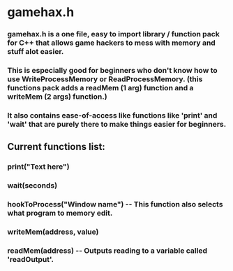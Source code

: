 # gamehax.h

### gamehax.h is a one file, easy to import library / function pack for C++ that allows game hackers to mess with memory and stuff alot easier.

### This is especially good for beginners who don't know how to use WriteProcessMemory or ReadProcessMemory. (this functions pack adds a readMem (1 arg) function and a writeMem (2 args) function.)

### It also contains ease-of-access like functions like 'print' and 'wait' that are purely there to make things easier for beginners.

## Current functions list:

### print("Text here")

### wait(seconds)

### hookToProcess("Window name") -- This function also selects what program to memory edit.

### writeMem(address, value)

### readMem(address) -- Outputs reading to a variable called 'readOutput'.

